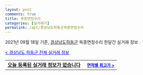 ```yaml
---
layout: post
comments: true
title: 옥종면정수리
categories: [실거래가]
permalink: /apt/경상남도하동군옥종면정수리
---
```


2021년 09월 18일 기준, <a href="/apt/경상남도하동군">경상남도하동군</a> 옥종면정수리 한달간 실거래 정보

<a style="color: blue;" href="/apt/경상남도하동군">< 경상남도 하동군 전체 실거래 정보</a>
<!---- start ---->
<table>
  <tr>
    <td colspan="4" style="font-weight: bold;"><a href="/apt/경상남도하동군옥종면정수리{name_without_space}">오늘 등록된 실거래 정보가 없습니다</a> &nbsp;&nbsp;&nbsp; <a style="color: blue; font-size: smaller;" href="/apt/경상남도하동군옥종면정수리{name_without_space}">면적별 최고가 ></a></td>
  </tr>
    
</table>
<!---- end ---->
    
